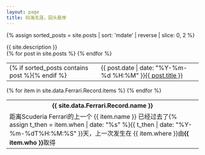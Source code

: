 ```yaml
---
layout: page
title: 码海无涯，回头是岸
---
```


{% assign sorted_posts = site.posts | sort: 'mdate' | reverse | slice: 0, 2 %}
<div class="meta"><span>{{ site.description }}</span></div>

<table cellspacing="0" class="toc">
{% for post in site.posts %}
<tr>
<td>{% if sorted_posts contains post %}<i class="fas fa-hammer"></i>{% endif %}</td>
<td>{{ post.date | date: "%Y-%m-%d %H:%M" }}<a href="{{ site.baseurl }}{{ post.url }}">{{ post.title }}</a></td>
</tr>
{% endfor %}
</table>

<table cellspacing="0" class="toc">
<th>{{ site.data.Ferrari.Record.name }}</th>
{% for item in site.data.Ferrari.Record.items %}
<tr>
<td>
距离<span class="pf_ps3">Scuderia Ferrari</span>的上一个
<span class="pf_ps4" display="block">{{ item.name }}</span>
已经过去了{% assign t_then = item.when | date: "%s" %}<span class="pf_psv sf_date">{{ t_then | date: "%Y-%m-%dT%H:%M:%S" }}</span>天，上一次发生在
<span class="pf_psp" display="block">{{ item.where }}</span>由<strong>{{ item.who }}</strong>取得
</td>
</tr>
{% endfor %}
</table>

<script>
$(".sf_date").each(function(){
    return;
    then = new Date($(this).html());
    diff = (now.getTime() - then.getTime()) / (1000 * 60 * 60 * 24);
    $(this).html(diff.toFixed(5));
    $(this).html(String(then));
});
</script>

<!-- ![My Trophy Card](https://card.psnprofiles.com/2/PW__1316.png) -->
